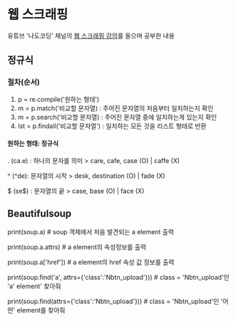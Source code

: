 # 웹 스크래핑
유튜브 '나도코딩' 채널의 [웹 스크래핑 강의](https://www.youtube.com/watch?v=yQ20jZwDjTE)를 들으며 공부한 내용

## 정규식
### 절차(순서)
1. p = re.compile('원하는 형태')
2. m = p.match('비교할 문자열) : 주어진 문자열의 처음부터 일치하는지 확인
3. m = p.search('비교할 문자열) : 주어진 문자열 중에 일치하는게 있는지 확인
4. lst = p.findall('비교할 문자열') : 일치하는 모든 것을 리스트 형태로 반환

#### 원하는 형태: 정규식
. (ca.e) : 하나의 문자를 의미 > care, cafe, case (O) | caffe (X)

^ (^de): 문자열의 시작 > desk, destination (O) | fade (X)

$ (se$) : 문자열의 끝 > case, base (O) | face (X)

## Beautifulsoup
print(soup.a) # soup 객체에서 처음 발견되는 a element 출력

print(soup.a.attrs) # a element의 속성정보를 출력

print(soup.a['href']) # a element의 href 속성 값 정보를 출력

print(soup.find('a', attrs={'class':'Nbtn_upload'})) # class = 'Nbtn_upload'인 'a' element' 찾아줘

print(soup.find(attrs={'class':'Nbtn_upload'})) # class = 'Nbtn_upload'인 '어떤' element를 찾아줘
